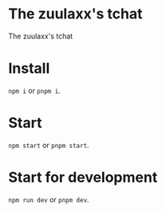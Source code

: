 # The zuulaxx's tchat

The zuulaxx's tchat

# Install

`npm i` or `pnpm i`.

# Start

`npm start` or `pnpm start`.

# Start for development

`npm run dev` or `pnpm dev`.
